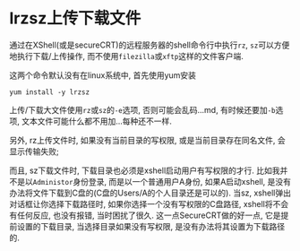 # lrzsz上传下载文件

通过在XShell(或是secureCRT)的远程服务器的shell命令行中执行`rz`, `sz`可以方便地执行下载/上传操作, 而不使用`filezilla`或`xftp`这样的文件客户端.

这两个命令默认没有在linux系统中, 首先使用yum安装

```
yum install -y lrzsz
```

上传/下载大文件使用`rz`或`sz`的`-e`选项, 否则可能会乱码...md, 有时候还要加`-b`选项, 文本文件可能什么都不用加...每种还不一样.

另外, rz上传文件时, 如果没有当前目录的写权限, 或是当前目录存在同名文件, 会显示传输失败;

而且, sz下载文件时, 下载目录也必须是xshell启动用户有写权限的才行. 比如我并不是以`Administor`身份登录, 而是以一个普通用户A身份, 如果A启动xshell, 是没有办法将文件下载到C盘的(C盘的Users/A的个人目录还是可以的). 当sz, xshell弹出对话框让你选择下载路径时, 如果你选择一个没有写权限的C盘路径, xshell将不会有任何反应, 也没有报错, 当时困扰了很久. 这一点SecureCRT做的好一点, 它是提前设置的下载目录, 当选择目录如果没有写权限, 是没有办法将其设置为下载路径的.
